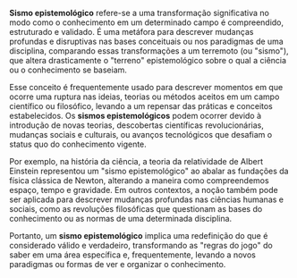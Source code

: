 **Sismo epistemológico** refere-se a uma transformação significativa no modo como o conhecimento em um determinado campo é compreendido, estruturado e validado. É uma metáfora para descrever mudanças profundas e disruptivas nas bases conceituais ou nos paradigmas de uma disciplina, comparando essas transformações a um terremoto (ou "sismo"), que altera drasticamente o "terreno" epistemológico sobre o qual a ciência ou o conhecimento se baseiam.

Esse conceito é frequentemente usado para descrever momentos em que ocorre uma ruptura nas ideias, teorias ou métodos aceitos em um campo científico ou filosófico, levando a um repensar das práticas e conceitos estabelecidos. Os **sismos epistemológicos** podem ocorrer devido à introdução de novas teorias, descobertas científicas revolucionárias, mudanças sociais e culturais, ou avanços tecnológicos que desafiam o status quo do conhecimento vigente.

Por exemplo, na história da ciência, a teoria da relatividade de Albert Einstein representou um "sismo epistemológico" ao abalar as fundações da física clássica de Newton, alterando a maneira como compreendemos espaço, tempo e gravidade. Em outros contextos, a noção também pode ser aplicada para descrever mudanças profundas nas ciências humanas e sociais, como as revoluções filosóficas que questionam as bases do conhecimento ou as normas de uma determinada disciplina.

Portanto, um **sismo epistemológico** implica uma redefinição do que é considerado válido e verdadeiro, transformando as "regras do jogo" do saber em uma área específica e, frequentemente, levando a novos paradigmas ou formas de ver e organizar o conhecimento.